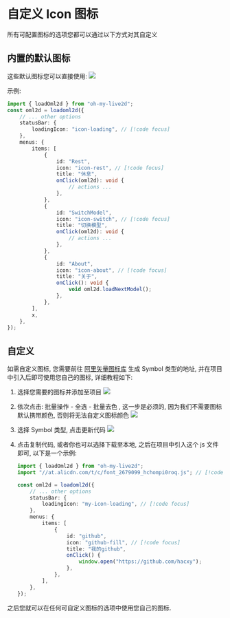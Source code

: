 # 自定义 Icon 图标

所有可配置图标的选项您都可以通过以下方式对其自定义

## 内置的默认图标

这些默认图标您可以直接使用: ![](https://loclink-1259720482.cos.ap-beijing.myqcloud.com/image/202403211826251.png)

示例:

```ts
import { loadOml2d } from "oh-my-live2d";
const oml2d = loadoml2d({
	// ... other options
	statusBar: {
		loadingIcon: "icon-loading", // [!code focus]
	},
	menus: {
		items: [
			{
				id: "Rest",
				icon: "icon-rest", // [!code focus]
				title: "休息",
				onClick(oml2d): void {
					// actions ...
				},
			},
			{
				id: "SwitchModel",
				icon: "icon-switch", // [!code focus]
				title: "切换模型",
				onClick(oml2d): void {
					// actions ...
				},
			},
			{
				id: "About",
				icon: "icon-about", // [!code focus]
				title: "关于",
				onClick(): void {
					void oml2d.loadNextModel();
				},
			},
		],
		x,
	},
});
```

## 自定义

如需自定义图标, 您需要前往 [阿里矢量图标库](https://www.iconfont.cn/) 生成 Symbol 类型的地址, 并在项目中引入后即可使用您自己的图标, 详细教程如下:

1. 选择您需要的图标并添加至项目
   ![](https://loclink-1259720482.cos.ap-beijing.myqcloud.com/image/202403212001644.png)

2. 依次点击: 批量操作 - 全选 - 批量去色 , 这一步是必须的, 因为我们不需要图标默认携带颜色, 否则将无法自定义图标颜色
   ![](https://loclink-1259720482.cos.ap-beijing.myqcloud.com/image/202403212008305.png)

3. 选择 Symbol 类型, 点击更新代码
   ![](https://loclink-1259720482.cos.ap-beijing.myqcloud.com/image/202403212011851.png)

4. 点击复制代码, 或者你也可以选择下载至本地, 之后在项目中引入这个 js 文件即可, 以下是一个示例:

    ```ts
    import { loadOml2d } from "oh-my-live2d";
    import "//at.alicdn.com/t/c/font_2679099_hchompi0roq.js"; // [!code focus]

    const oml2d = loadoml2d({
    	// ... other options
    	statusBar: {
    		loadingIcon: "my-icon-loading", // [!code focus]
    	},
    	menus: {
    		items: [
    			{
    				id: "github",
    				icon: "github-fill", // [!code focus]
    				title: "我的github",
    				onClick() {
    					window.open("https://github.com/hacxy");
    				},
    			},
    		],
    	},
    });
    ```

之后您就可以在任何可自定义图标的选项中使用您自己的图标.
